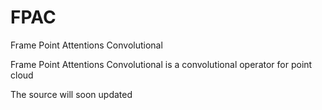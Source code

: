 # FPAC
Frame Point Attentions Convolutional

Frame Point Attentions Convolutional is a convolutional operator for point cloud

The source will soon updated
